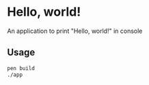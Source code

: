 # Hello, world!

An application to print "Hello, world!" in console

## Usage

```sh
pen build
./app
```
